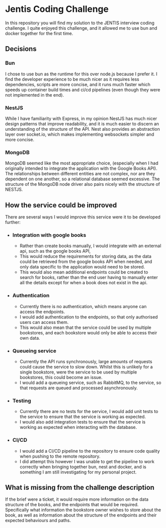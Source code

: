# Jentis Coding Challenge
In this repository you will find my solution to the JENTIS interview coding challenge. I quite enjoyed this challenge, and it allowed me to use bun and docker together for the first time.

## Decisions
### Bun
I chose to use bun as the runtime for this over node.js because I prefer it. I find the developer experience to be much nicer as it requires less dependencies, scripts are more concise, and it runs much faster which speeds up container build times and ci/cd pipelines (even though they were not implemented in the end).
### NestJS
While I have familiarity with Express, in my opinion NestJS has much nicer design patterns that improve readability, and it is much easier to discern an understanding of the structure of the API.
Nest also provides an abstraction layer over socket.io, which makes implementing websockets simpler and more concise.

### MongoDB
MongoDB seemed like the most appropriate choice, (especially when I had originally intended to integrate the application with the Google Books API). The relationships between different entities are not complex, nor are they dependent on one another, so a relational database seemed excessive.
The structure of the MongoDB node driver also pairs nicely with the structure of NESTJS.

## How the service could be improved
There are several ways I would improve this service were it to be developed further:

-   ### Integration with google books
    -   Rather than create books manually, I would integrate with an external api, such as the google books API,
    -   This would reduce the requirements for storing data, as the data could be retrieved from the google books API when needed, and only data specific to the application would need to be stored.
    -   This would also mean additional endpoints could be created to search for books, rather than the end user having to manually enter all the details except for when a book does not exist in the api.
-   ### Authentication
    -  Currently there is no authentication, which means anyone can access the endpoints.
    -   I would add authentication to the endpoints, so that only authorised users can access them.
    -   This would also mean that the service could be used by multiple bookstores, and each bookstore would only be able to access their own data.
-   ### Queueing service
    -   Currently the API runs synchronously, large amounts of requests could cause the service to slow down. Whilst this is unlikely for a single bookstore, were the service to be used by multiple bookstores, this could become an issue.
    -   I would add a queueing service, such as RabbitMQ, to the service, so that requests are queued and processed asynchronously.
-   ### Testing
    -   Currently there are no tests for the service, I would add unit tests to the service to ensure that the service is working as expected.
    -   I would also add integration tests to ensure that the service is working as expected when interacting with the database.
-   ### CI/CD
    - I would add a CI/CD pipeline to the repository to ensure code quality when pushing to the remote repository.
    - I did attempt this however I was unable to get the pipeline to work correctly when bringing together bun, nest and docker, and is something I am still investigating for my personal project.

## What is missing from the challenge description
If the brief were a ticket, it would require more information on the data structure of the books, and the endpoints that would be required. Specifically what information the bookstore owner wishes to store about the book, as well as information about the structure of the endpoints and their expected behaviours and paths.